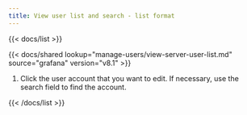 ```yaml
---
title: View user list and search - list format
---
```


{{< docs/list >}}

{{< docs/shared lookup="manage-users/view-server-user-list.md" source="grafana" version="v8.1" >}}

1. Click the user account that you want to edit. If necessary, use the search field to find the account.

{{< /docs/list >}}
